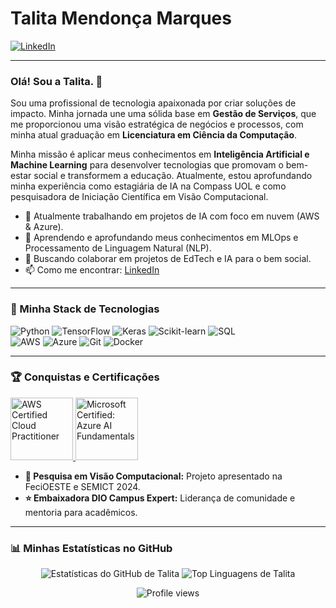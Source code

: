 # Talita Mendonça Marques

<p align="left">
  <a href="https://www.linkedin.com/in/talita-mendon%C3%A7a-marques-63b37b155/" target="_blank">
    <img src="https://img.shields.io/badge/LinkedIn-0077B5?style=for-the-badge&logo=linkedin&logoColor=white" alt="LinkedIn"/>
  </a>
  </p>

---

### Olá! Sou a Talita. 👋

Sou uma profissional de tecnologia apaixonada por criar soluções de impacto. Minha jornada une uma sólida base em **Gestão de Serviços**, que me proporcionou uma visão estratégica de negócios e processos, com minha atual graduação em **Licenciatura em Ciência da Computação**.

Minha missão é aplicar meus conhecimentos em **Inteligência Artificial e Machine Learning** para desenvolver tecnologias que promovam o bem-estar social e transformem a educação. Atualmente, estou aprofundando minha experiência como estagiária de IA na Compass UOL e como pesquisadora de Iniciação Científica em Visão Computacional.

- 🔭 Atualmente trabalhando em projetos de IA com foco em nuvem (AWS & Azure).
- 🌱 Aprendendo e aprofundando meus conhecimentos em MLOps e Processamento de Linguagem Natural (NLP).
- 👯 Buscando colaborar em projetos de EdTech e IA para o bem social.
- 📫 Como me encontrar: [LinkedIn](https://www.linkedin.com/in/talita-mendon%C3%a7a-marques-63b37b155/)

---

### 🚀 Minha Stack de Tecnologias

<p align="left">
  <img src="https://img.shields.io/badge/Python-3776AB?style=for-the-badge&logo=python&logoColor=white" alt="Python"/>
  <img src="https://img.shields.io/badge/TensorFlow-FF6F00?style=for-the-badge&logo=tensorflow&logoColor=white" alt="TensorFlow"/>
  <img src="https://img.shields.io/badge/Keras-D00000?style=for-the-badge&logo=keras&logoColor=white" alt="Keras"/>
  <img src="https://img.shields.io/badge/Scikit--learn-F7931E?style=for-the-badge&logo=scikit-learn&logoColor=white" alt="Scikit-learn"/>
  <img src="https://img.shields.io/badge/SQL-4479A1?style=for-the-badge&logo=sql&logoColor=white" alt="SQL"/>
  
  <br>
  <img src="https://img.shields.io/badge/Amazon_AWS-232F3E?style=for-the-badge&logo=amazon-aws&logoColor=white" alt="AWS"/>
  <img src="https://img.shields.io/badge/Microsoft_Azure-0089D6?style=for-the-badge&logo=microsoft-azure&logoColor=white" alt="Azure"/>
  <img src="https://img.shields.io/badge/Git-F05032?style=for-the-badge&logo=git&logoColor=white" alt="Git"/>
  <img src="https://img.shields.io/badge/Docker-2496ED?style=for-the-badge&logo=docker&logoColor=white" alt="Docker"/>
</p>

---

### 🏆 Conquistas e Certificações

<p align="left">
  <a href="https://www.credly.com/badges/3aabcb51-cb4a-461b-9434-b3d6e1315a97/public_url" target="_blank">
    <img src="https://images.credly.com/size/220x220/images/00634f82-b07f-4bbd-a6bb-53de397fc3a6/image.png" alt="AWS Certified Cloud Practitioner" width="100" />
  </a>
 
  <a href="https://learn.microsoft.com/pt-br/users/talitammarques-8168/credentials/25d34d8a2f1cf836?ref=https%3A%2F%2Fwww.credly.com%2F" target="_blank">
    <img src="https://learn.microsoft.com/media/learn/certification/badges/microsoft-certified-fundamentals-badge.svg" alt="Microsoft Certified: Azure AI Fundamentals" width="100" />
  </a>
</p>

-   **🔬 Pesquisa em Visão Computacional:** Projeto apresentado na FeciOESTE e SEMICT 2024.
-   **⭐ Embaixadora DIO Campus Expert:** Liderança de comunidade e mentoria para acadêmicos.

---

### 📊 Minhas Estatísticas no GitHub

<p align="center">
  <img src="https://github-readme-stats.vercel.app/api?username=skyzinha-chan&show_icons=true&theme=dracula&rank_icon=github" alt="Estatísticas do GitHub de Talita"/>
  <img src="https://github-readme-stats.vercel.app/api/top-langs/?username=skyzinha-chan&layout=compact&theme=dracula" alt="Top Linguagens de Talita"/>
</p>

<p><p align="center">
  <img src="https://komarev.com/ghpvc/?username=skyzinha-chan&style=flat-square&color=blue" alt="Profile views"/>
</p></p>
